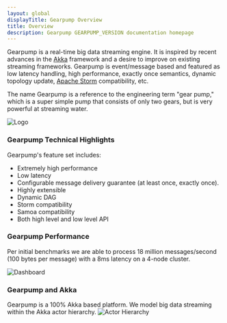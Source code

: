 ```yaml
---
layout: global
displayTitle: Gearpump Overview
title: Overview
description: Gearpump GEARPUMP_VERSION documentation homepage
---
```


Gearpump is a real-time big data streaming engine.
It is inspired by recent advances in the [Akka](http://akka.io/) framework and a desire to improve on existing streaming frameworks.
Gearpump is event/message based and featured as low latency handling, high performance, exactly once semantics,
dynamic topology update, [Apache Storm](https://storm.apache.org/) compatibility, etc.

The	name	Gearpump	is	a	reference to	the	engineering term "gear	pump,"	which	is	a	super simple
pump	that	consists of	only	two	gears,	but	is	very	powerful at	streaming water.

![Logo](img/logo2.png)

### Gearpump Technical Highlights
Gearpump's feature set includes:

* Extremely high performance
* Low latency
* Configurable message delivery guarantee (at least once, exactly once).
* Highly extensible
* Dynamic DAG
* Storm compatibility
* Samoa compatibility
* Both high level and low level API

### Gearpump Performance
Per initial benchmarks we are able to process 18 million messages/second (100 bytes per message) with a 8ms latency on a 4-node cluster.

![Dashboard](img/dashboard.png)

### Gearpump and Akka
Gearpump is a 100% Akka based platform. We model big data streaming within the Akka actor hierarchy.
![Actor Hierarchy](img/actor_hierarchy.png)
